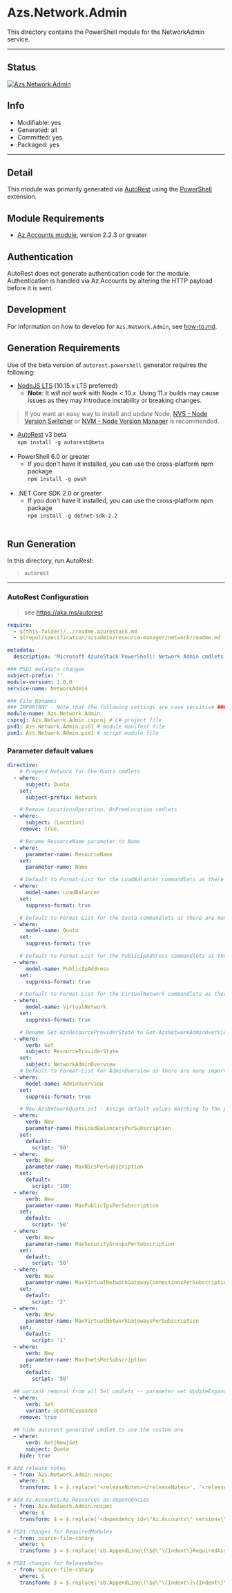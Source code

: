 <!-- region Generated -->
# Azs.Network.Admin
This directory contains the PowerShell module for the NetworkAdmin service.

---
## Status
[![Azs.Network.Admin](https://img.shields.io/powershellgallery/v/Azs.Network.Admin.svg?style=flat-square&label=Azs.Network.Admin "Azs.Network.Admin")](https://www.powershellgallery.com/packages/Azs.Network.Admin/)

## Info
- Modifiable: yes
- Generated: all
- Committed: yes
- Packaged: yes

---
## Detail
This module was primarily generated via [AutoRest](https://github.com/Azure/autorest) using the [PowerShell](https://github.com/Azure/autorest.powershell) extension.

## Module Requirements
- [Az.Accounts module](https://www.powershellgallery.com/packages/Az.Accounts/), version 2.2.3 or greater

## Authentication
AutoRest does not generate authentication code for the module. Authentication is handled via Az.Accounts by altering the HTTP payload before it is sent.

## Development
For information on how to develop for `Azs.Network.Admin`, see [how-to.md](how-to.md).
<!-- endregion -->

## Generation Requirements
Use of the beta version of `autorest.powershell` generator requires the following:
- [NodeJS LTS](https://nodejs.org) (10.15.x LTS preferred)
  - **Note**: It *will not work* with Node < 10.x. Using 11.x builds may cause issues as they may introduce instability or breaking changes.
> If you want an easy way to install and update Node, [NVS - Node Version Switcher](../nodejs/installing-via-nvs.md) or [NVM - Node Version Manager](../nodejs/installing-via-nvm.md) is recommended.
- [AutoRest](https://aka.ms/autorest) v3 beta <br>`npm install -g autorest@beta`<br>&nbsp;
- PowerShell 6.0 or greater
  - If you don't have it installed, you can use the cross-platform npm package <br>`npm install -g pwsh`<br>&nbsp;
- .NET Core SDK 2.0 or greater
  - If you don't have it installed, you can use the cross-platform npm package <br>`npm install -g dotnet-sdk-2.2`<br>&nbsp;

## Run Generation
In this directory, run AutoRest:
> `autorest`

---
### AutoRest Configuration
> see https://aka.ms/autorest

``` yaml
require:
  - $(this-folder)/../readme.azurestack.md
  - $(repo)/specification/azsadmin/resource-manager/network/readme.md

metadata:
  description: 'Microsoft AzureStack PowerShell: Network Admin cmdlets'

### PSD1 metadata changes
subject-prefix: ''
module-version: 1.0.0
service-name: NetworkAdmin

### File Renames
### IMPORTANT - Note that the following settings are case sensitive ###
module-name: Azs.Network.Admin
csproj: Azs.Network.Admin.csproj # C# project file
psd1: Azs.Network.Admin.psd1 # module manifest file
psm1: Azs.Network.Admin.psm1 # script module file
```

### Parameter default values
``` yaml
directive:
    # Prepend Network for the Quota cmdlets
  - where:
      subject: Quota
    set:
      subject-prefix: Network

    # Remove LocationsOperation, OnPremLocation cmdlets
  - where:
      subject: (Location)
    remove: true.

    # Rename ResourceName parameter to Name
  - where:
      parameter-name: ResourceName
    set:
      parameter-name: Name

    # Default to Format-List for the LoadBalancer commandlets as there are many important fields
  - where:
      model-name: LoadBalancer
    set:
      suppress-format: true

    # Default to Format-List for the Quota commandlets as there are many important fields
  - where:
      model-name: Quota
    set:
      suppress-format: true

    # Default to Format-List for the PublicIpAddress commandlets as there are many important fields
  - where:
      model-name: PublicIpAddress
    set:
      suppress-format: true

    # Default to Format-List for the VirtualNetwork commandlets as there are many important fields
  - where:
      model-name: VirtualNetwork
    set:
      suppress-format: true

    # Rename Get-AzsResourceProviderState to Get-AzsNetworkAdminOverView
  - where:
      verb: Get
      subject: ResourceProviderState
    set:
      subject: NetworkAdminOverview
    # Default to Format-List for AdminOverview as there are many important fields
  - where:
      model-name: AdminOverview
    set:
      suppress-format: true

    # New-AzsNetworkQuota.ps1 - Assign default values matching to the portal UI
  - where:
      verb: New
      parameter-name: MaxLoadBalancersPerSubscription
    set:
      default:
        script: '50'
  - where:
      verb: New
      parameter-name: MaxNicsPerSubscription
    set:
      default:
        script: '100'
  - where:
      verb: New
      parameter-name: MaxPublicIpsPerSubscription
    set:
      default:
        script: '50'
  - where:
      verb: New
      parameter-name: MaxSecurityGroupsPerSubscription
    set:
      default:
        script: '50'
  - where:
      verb: New
      parameter-name: MaxVirtualNetworkGatewayConnectionsPerSubscription
    set:
      default:
        script: '2'
  - where:
      verb: New
      parameter-name: MaxVirtualNetworkGatewaysPerSubscription
    set:
      default:
        script: '1'
  - where:
      verb: New
      parameter-name: MaxVnetsPerSubscription
    set:
      default:
        script: '50'

  ## variant removal from all Set cmdlets -- parameter set UpdateExpanded
  - where:
      verb: Set
      variant: UpdateExpanded
    remove: true
  
  ## hide autorest generated cmdlet to use the custom one
  - where:
      verb: Get|New|Set
      subject: Quota
    hide: true

# Add release notes
  - from: Azs.Network.Admin.nuspec
    where: $
    transform: $ = $.replace('<releaseNotes></releaseNotes>', '<releaseNotes>AzureStack Hub Admin module generated with https://github.com/Azure/autorest.powershell.</releaseNotes>');

# Add Az.Accounts/Az.Resources as dependencies
  - from: Azs.Network.Admin.nuspec
    where: $
    transform: $ = $.replace('<dependency id=\"Az.Accounts\" version=\"1.6.0\" />', '<dependency id="Az.Accounts" version="[2.1.2]" />\n      <dependency id="Az.Resources" version="[1.10.0]" />');

# PSD1 changes for RequiredModules
  - from: source-file-csharp
    where: $
    transform: $ = $.replace('sb.AppendLine\(\$@\"\{Indent\}RequiredAssemblies = \'\{\"./bin/Azs.Network.Admin.private.dll\"\}\'\"\);', 'sb.AppendLine\(\$@\"\{Indent\}RequiredAssemblies = \'\{\"./bin/Azs.Network.Admin.private.dll\"\}\'\"\);\n      sb.AppendLine\(\$@\"\{Indent\}RequiredModules = @\(@\{\{ModuleName = \'Az.Accounts\'; ModuleVersion = \'2.1.2\'; \}\}, @\{\{ModuleName = \'Az.Resources\'; RequiredVersion = \'1.10.0\'; \}\}\)\"\);');

# PSD1 changes for ReleaseNotes
  - from: source-file-csharp
    where: $
    transform: $ = $.replace('sb.AppendLine\(\$@\"\{Indent\}\{Indent\}\{Indent\}ReleaseNotes = \'\'\"\);', 'sb.AppendLine\(\$@\"\{Indent\}\{Indent\}\{Indent\}ReleaseNotes = \'AzureStack Hub Admin module generated with https://github.com/Azure/autorest.powershell\'\"\);' );
